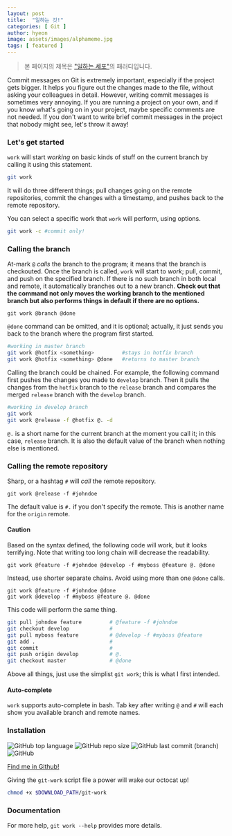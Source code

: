 ```yaml
---
layout: post
title:  "일하는 깃!"
categories: [ Git ]
author: hyeon
image: assets/images/alphameme.jpg
tags: [ featured ]
---
```

> 본 페이지의 제목은 ["일하는 세포"](https://ko.wikipedia.org/wiki/일하는_세포)의 패러디입니다.

Commit messages on Git is extremely important, especially if the project gets bigger. It helps you figure out the changes made to the file, without asking your colleagues in detail. However, writing commit messages is sometimes very annoying. If you are running a project on your own, and if you know what's going on in your project, maybe specific comments are not needed. If you don't want to write brief commit messages in the project that nobody might see, let's throw it away!

### Let's get started
`work` will start *working* on basic kinds of stuff on the current branch by calling it using this statement.
```bash
git work
```
It will do three different things; pull changes going on the remote repositories, commit the changes with a timestamp, and pushes back to the remote repository.

You can select a specific work that `work` will perform, using options.
```bash
git work -c #commit only!
```

### Calling the branch
At-mark `@` *calls* the branch to the program; it means that the branch is checkouted.
Once the branch is called, `work` will start to *work*; pull, commit, and push on the specified branch. If there is no such branch in both local and remote, it automatically branches out to a new branch.
**Check out that the command not only moves the working branch to the mentioned branch but also performs things in default if there are no options.**
```
git work @branch @done
```
`@done` command can be omitted, and it is optional; actually, it just sends you back to the branch where the program first started. 

```bash
#working in master branch
git work @hotfix <something>         #stays in hotfix branch
git work @hotfix <something> @done   #returns to master branch
```

Calling the branch could be chained. For example, the following command first pushes the changes you made to `develop` branch. Then it pulls the changes from the `hotfix` branch to the `release` branch and compares the merged `release` branch with the `develop` branch.
```bash
#working in develop branch
git work
git work @release -f @hotfix @. -d
```
`@.` is a short name for the current branch at the moment you call it; in this case, `release` branch. It is also the default value of the branch when nothing else is mentioned.

### Calling the remote repository

Sharp, or a hashtag `#` will *call* the remote repository.
```
git work @release -f #johndoe
```
The default value is `#.` if you don't specify the remote. This is another name for the `origin` remote.

#### Caution
Based on the syntax defined, the following code will work, but it looks terrifying. Note that writing too long chain will decrease the readability.
```
git work @feature -f #johndoe @develop -f #myboss @feature @. @done
```

Instead, use shorter separate chains. Avoid using more than one `@done` calls.
```
git work @feature -f #johndoe @done
git work @develop -f #myboss @feature @. @done
```

This code will perform the same thing.
```bash
git pull johndoe feature         # @feature -f #johndoe
git checkout develop             # 
git pull myboss feature          # @develop -f #myboss @feature
git add .                        #
git commit                       #
git push origin develop          # @.
git checkout master              # @done
```
Above all things, just use the simplist `git work`; this is what I first intended.

#### Auto-complete
`work` supports auto-complete in bash. Tab key after writing `@` and `#` will each show you available branch and remote names.

### Installation
![GitHub top language](https://img.shields.io/github/languages/top/hyeondnl/git-work) ![GitHub repo size](https://img.shields.io/github/repo-size/hyeondnl/git-work) ![GitHub last commit (branch)](https://img.shields.io/github/last-commit/hyeondnl/git-work/master) ![GitHub](https://img.shields.io/github/license/hyeondnl/git-work)

<i class="fa fa-github" style="font-family: 'Font Awesome 5 Brands'" aria-hidden="true"></i> [Find me in Github!](https://github.com/hyeondnl/git-work)

Giving the `git-work` script file a power will wake our octocat up! 
```bash
chmod +x $DOWNLOAD_PATH/git-work
```

### Documentation
For more help, `git work --help` provides more details.
